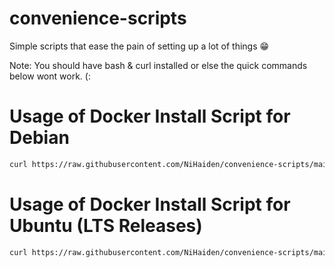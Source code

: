 # convenience-scripts
Simple scripts that ease the pain of setting up a lot of things 😁

Note: You should have bash & curl installed or else the quick commands below wont work. (:  

# Usage of Docker Install Script for Debian
```Bash
curl https://raw.githubusercontent.com/NiHaiden/convenience-scripts/main/docker/docker-install-debian.sh | sudo bash
```

# Usage of Docker Install Script for Ubuntu (LTS Releases)
```Bash
curl https://raw.githubusercontent.com/NiHaiden/convenience-scripts/main/docker/docker-install-ubuntu.sh | sudo bash
```

